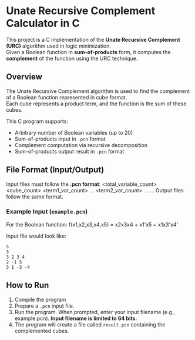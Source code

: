 # Unate Recursive Complement Calculator in C

This project is a C implementation of the **Unate Recursive Complement (URC)** algorithm used in logic minimization.  
Given a Boolean function in **sum-of-products** form, it computes the **complement** of the function using the URC technique.

## Overview

The Unate Recursive Complement algorithm is used to find the complement of a Boolean function represented in cube format.  
Each cube represents a product term, and the function is the sum of these cubes.

This C program supports:
- Arbitrary number of Boolean variables (up to 20)
- Sum-of-products input in `.pcn` format
- Complement computation via recursive decomposition
- Sum-of-products output result in `.pcn` format

## File Format (Input/Output)

Input files must follow the **.pcn format**:
<total_variable_count>
<cube_count>
<term1_var_count> <var1> <var2> ...
<term2_var_count> <var1> <var2> ...
...
Output files follow the same format. 

### Example Input (`example.pcn`)

For the Boolean function:
f(x1,x2,x3,x4,x5) = x2x3x4 + x1'x5 + x1x3'x4'

Input file would look like:
```
5
3
3 2 3 4
2 -1 5
3 1 -3 -4
```

## How to Run
1. Compile the program
2. Prepare a `.pcn` input file.
3. Run the program. When prompted, enter your input filename (e.g., example.pcn). **Input filename is limited to 64 bits.** 
4. The program will create a file called `result.pcn` containing the complemented cubes.
